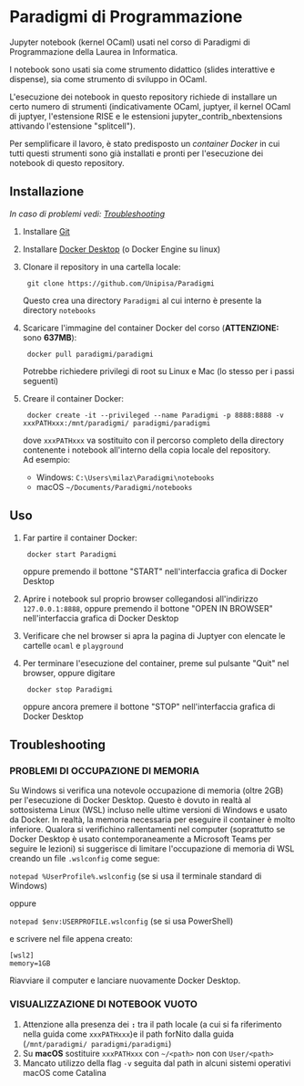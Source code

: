 # Paradigmi di Programmazione

Jupyter notebook (kernel OCaml) usati nel corso di Paradigmi di Programmazione della Laurea in Informatica.

I notebook sono usati sia come strumento didattico (slides interattive e dispense), sia come strumento di sviluppo in OCaml.

L'esecuzione dei notebook in questo repository richiede di installare un certo numero di strumenti (indicativamente OCaml, juptyer, il kernel OCaml di juptyer, l'estensione RISE e le estensioni jupyter_contrib_nbextensions attivando l'estensione "splitcell"). 

Per semplificare il lavoro, è stato predisposto un *container Docker* in cui tutti questi strumenti sono già installati e pronti per l'esecuzione dei notebook di questo repository.

## Installazione

*In caso di problemi vedi: [Troubleshooting](#troubleshooting)*

1. Installare <a href="https://git-scm.com/downloads">Git</a>

2. Installare <a href="https://www.docker.com/products/docker-desktop">Docker Desktop</a> (o Docker Engine su linux)

3. Clonare il repository in una cartella locale:

        git clone https://github.com/Unipisa/Paradigmi

    Questo crea una directory <code>Paradigmi</code> al cui interno è presente la directory <code>notebooks</code>

4. Scaricare l'immagine del container Docker del corso (**ATTENZIONE:** sono **637MB**): 

        docker pull paradigmi/paradigmi

    Potrebbe richiedere privilegi di root su Linux e Mac (lo stesso per i passi seguenti)

5. Creare il container Docker:

        docker create -it --privileged --name Paradigmi -p 8888:8888 -v xxxPATHxxx:/mnt/paradigmi/ paradigmi/paradigmi

    dove <code>xxxPATHxxx</code> va sostituito con il percorso completo della directory contenente i notebook all'interno della copia locale del repository.  
    Ad esempio:
    - Windows: <code>C:\Users\milaz\Paradigmi\notebooks</code>
    - macOS <code>~/Documents/Paradigmi/notebooks</code>

## Uso

1. Far partire il container Docker:

        docker start Paradigmi
      
    oppure premendo il bottone "START" nell'interfaccia grafica di Docker Desktop
      
2. Aprire i notebook sul proprio browser collegandosi all'indirizzo <code>127.0.0.1:8888</code>, oppure premendo il bottone "OPEN IN BROWSER" nell'interfaccia grafica di Docker Desktop

3. Verificare che nel browser si apra la pagina di Juptyer con elencate le cartelle <code>ocaml</code> e <code>playground</code>

4. Per terminare l'esecuzione del container, preme sul pulsante "Quit" nel browser, oppure digitare

        docker stop Paradigmi
      
    oppure ancora premere il bottone "STOP" nell'interfaccia grafica di Docker Desktop

## Troubleshooting

### PROBLEMI DI OCCUPAZIONE DI MEMORIA

Su Windows si verifica una notevole occupazione di memoria (oltre 2GB) per l'esecuzione di Docker Desktop. Questo è dovuto in realtà al sottosistema Linux (WSL) incluso nelle ultime versioni di Windows e usato da Docker. In realtà, la memoria necessaria per eseguire il container è molto inferiore. Qualora si verifichino rallentamenti nel computer (soprattutto se Docker Desktop è usato contemporaneamente a Microsoft Teams per seguire le lezioni) si suggerisce di limitare l'occupazione di memoria di WSL creando un file <code>.wslconfig</code> come segue:

<code>notepad %UserProfile%\.wslconfig</code> (se si usa il terminale standard di Windows)

oppure

<code>notepad $env:USERPROFILE\.wslconfig</code> (se si usa PowerShell)

e scrivere nel file appena creato:

    [wsl2]
    memory=1GB

Riavviare il computer e lanciare nuovamente Docker Desktop.

### VISUALIZZAZIONE DI NOTEBOOK VUOTO

1. Attenzione alla presenza dei **`:`** tra il path locale (a cui si fa riferimento nella guida come `xxxPATHxxx`)e il path forNito dalla guida (`/mnt/paradigmi/ paradigmi/paradigmi`)
2. Su **macOS** sostituire `xxxPATHxxx` con `~/<path>` non con `User/<path>`
3. Mancato utilizzo della flag `-v` seguita dal path in alcuni sistemi operativi macOS come Catalina
